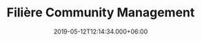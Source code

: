 ---
type: filiere
layout: filiere
title: Filière Community Management
date: 2019-05-12T12:14:34.000+06:00
description: " Le codage, l'intégration et la création de plateforme est votre passion
  ? Alors la spécialité développement est fait pour vous ! À la clé en fin d'année
  ? Votre titre RNCP de niveau 6 équivalant au BAC+3 et un statut de chef de projet
  digital. Rythme alterné: 1 semaine en formation et 3 semaines en professionnalisation
  (en entreprise (pour les alternants) ou en projet pour les étudiants en formation
  initiale.<br/> Nombre d'heures de formation: 455H en face-à-face et 180H d'apprentissage
  individualisé en FOAD"
banner:
  logo: "/uploads/logo-dev.png"
  title: Filière <span class="font-weight-medium">Développement web et applicatif</span>
  image: "/uploads/web-dev.jpg"
  description: "<p>Ce cursus prépare au métier de développeur web et applicatif capable
    de créer, coder et tester des sites Internet et des applications web. La transformation
    digitale des économies fait du développement web une compétences essentielle des
    entreprises de toutes tailles et de tous secteurs. On trouve ainsi des développeurs
    web dans les start-ups du numérique, les ESN (entreprises de services numériques),
    les collectivités territoriales, les associations, les agences web, les PME et
    les grandes sociétés. Devenez concepteur développeur d'application.</p>"
  color: color-yellow
  buttons:
  - arrow: left
    label: Web marketing
    color: color-orange
    justify: text-right
    href: "/cursus/bachelor-marketing-digital"
  - arrow: right
    label: Communication graphique
    color: color-blue
    justify: text-left
    href: "/cursus/bachelor-communication-visuelle/"
about:
  enable: true
  url: https://www.youtube.com/embed/Gs_IBLIYvAs
  description: Maxence Machu, intervenant à la Normandie Web School, vous explique
    la filière Développement Web et applicatif.
  href: https://www.youtube.com/embed/Gs_IBLIYvAs
  image: "/uploads/nws_youtube_web_dev.png"
skills:
  enable: true
  title: Les Compétences
  subtitle: 'Quelques compétences humaines et non techniques sont requises. '
  item:
  - icon: "/uploads/creativity.svg"
    title: Créatif
    description: 'Amené à souvent créer du contenu ou des supports de communication,
      la créativité sera la clé pour vous démarquer et réussir à répondre aux attentes
      du client. '
  - icon: "/uploads/search.svg"
    title: Curieux
    description: 'Le monde extérieur est toujours en pleine évolution. Il faut donc
      se mettre régulièrement à jour quant à l''actualité générale ou numérique. Une
      force pour évoluer. Mais il faut également être ouvert à tous les cours proposés
      qui ne pourront que vous être bénéfique. '
  - icon: "/uploads/search.svg"
    title: Imaginatif
    description: Trouver des idées innovantes, encore jamais vues ou toutes récentes
      en exploitant votre imaginaire et vos envies.
  - icon: "/uploads/search.svg"
    title: Ouvert d'esprit
    description: 'Être à l''écoute, prendre en compte les avis de chacun, accepter
      positivement les remarques et critiques pour développer ses compétences et son
      sens du relationnel. '
  - icon: "/uploads/search.svg"
    title: Sachant travailler en équipe
    description: 'Lors de votre cursus et dans le monde du travail, le travail d''équipe
      est essentiel. Celui-ci sert à s''organiser, échanger, s''écouter et exploiter
      les forces de chacun. C''est une qualité indispensable. '
years:
  enable: true
  item:
  - button: 1er année
    title: Le programme en cursus initial
    active: active
    subtitle: De nombreux cours riches et variés y sont enseignés. Développez vos
      compétences en design, marketing, développement et community management.
    etape:
    - title: Création graphique
      content: "- Eco-conception graphique <br/> - Tendances graphiques & veille <br/>
        - Formes, couleurs et polices <br/>- Identité visuelle & charte graphique
        <br/>- Illustrations vectorielles et bitmap <br/> - Prise de vue et retouches
        photo <br/>- Réalisation Print <br/> - Infographies <br/> - Outils graphiques
        professionnels: Illustrator, inDesign, Lightroom, Photoshop, XD"
    - title: Vidéo et animation
      content: "- Ecoconception vidéo\n<br/> - Scénarisation\n<br/> - Prise de vue
        en studio et en extérieur\n<br/> - Montage vidéo\n<br/> - Motion Design \n<br/>
        - Outils vidéo professionnels : Adobe Premiere, After Effects"
    - title: Création de sites web
      content: "- Eco-conception web <br/> - Sites mobiles et desktop <br/> - Conception
        d’interfaces <br/> - Grilles de mise en page <br/> - Systèmes de design et
        composants web <br/> - Langages du web  HTML / CSS / JavaScript <br/> - Accessibilité
        et ergonomie <br/> - Rédaction de contenus <br/> - Référencement naturel (SEO)
        <br/> - Publication "
    - title: Communication et e-commerce
      content: "- Fondamentaux du marketing digital <br/> - Réseaux sociaux professionnels
        <br/> - Réseaux sociaux graphiques et vidéo <br/> - Rédaction et envoi e-mailing
        & newsletter <br/> - Intégration de contenus (CMS) <br/> - Sites e-commerce
        <br/> - Audit lexical, search console et analytics <br/> - Analyse d'éco performance
        <br/> - Systèmes professionnels de diffusion Wordpress, Woocommerce, Sendinblue
        <br/>"
  - button: 2e année
    title: Programme de la deuxième année développement web et applicatif
    subtitle: 'Suivez ce programme intensif pour devenir un spécialiste du développement
      web et applicatif. '
    etape:
    - title: Algorithmique et résolutions de problèmes
      content: "- Architecture informatique <br/> - Structures de données <br/> -
        Recherche, tri, récursivité <br/> - Temps d’exécution et complexité"
    - title: Programmation PHP et base de données
      content: "- Environnement de développement <br/> - Programmation PHP, POO <br/>
        - Tests Unitaires et intégration continue <br/> - Modèle relationnel, SGBD,
        requêtes SQL"
    - title: Interfaces interactives
      content: "- Environnement de développement Node.js <br/> - Écoconception, ergonomie,
        accessibilité <br/> - Tests Unitaires et d’intégration <br/> - JavaScript
        pour le web <br/> - Animation CSS et JavaScript <br/> - Webtools"
    - title: Applications mobiles
      content: "- Stratégie mobile <br/> - Progressive Web Apps <br/> - Frameworks
        de développement (Flutter, React Native) <br/> - Applications géolocalisées"
    - title: Applications web
      content: "- Design de composants <br/> - Frameworks Front (React, Vue) <br/>
        - JamStack et CMS headless <br/> - Backend as a Service <br/> - Analyse de
        performances"
    - title: Web services
      content: "- Architecture Backend, SQL, NoSQL <br/> - Principes SOLID et MVC
        <br/> - Sécurité en profondeur <br/> - Design d’API <br/> - Conteneurisation
        et CI/CD <br/> - Frameworks PHP"
    - title: E-learning et certifications
      content: "- Culture et outils numériques <br/> - Anglais"
    active: ''
  - button: 3e année
    title: Programme troisième année Concepteur développeur d'application
    subtitle: 'Apprenez et pratiquez toutes les techniques du développement pour devenir
      un pro du numérique. Voici les compétences et connaissances qui vous seront
      enseignées afin d''obtenir le statut de concepteur développeur d''application. '
    etape:
    - title: Entrepreneuriat et innovation
      content: "- Étude de marché / Benchmark <br/> - Cibles / Objectifs / Positionnement
        \ <br/> - Stratégie digitale  <br/> - Veille <br/> - Écoresponsabilité / Modèle
        économique web <br/> - Pitch projet"
    - title: Domain Driven Design
      content: "- Entretien / rédaction brief client <br/> - Acteurs du projet et
        personas <br/> - Vocabulaire universel / Modèle de domaine <br/> - Modélisation
        fonctionnelle en UML <br/> - Coûts de conception, mise en place et suivi <br/>
        - Proposition technique et commerciale"
    - title: Behaviour Driven Development en ASP.NET
      content: "- SCRUM / Extreme Programming <br/> - PHP/Symfony à C#/ASP.NET <br/>
        - Behaviour-Driver Development <br/> - UNITY"
    - title: Gestion des Risques
      content: "- Facteurs risques / Cadre juridique <br/> - Incidents de sécurité
        <br/> - Modèles d’architecture <br/> - Défense en profondeur <br/> - Refactoring
        et tests"
    - title: Projet certifiant
      content: "- Cahier des charges / Dossier de production <br/> - Gestion de projet
        <br/> - Réalisation d’un projet en mode agence <br/> - Reporting / Communication
        orale et écrite <br/> - Responsabilité sociétale"
    - title: E-learning et certification
      content: "- Culture et outils numériques <br/> - Compétences numériques et code
        <br/> - Anglais technique <br/> - CNIL et RGPD"
    active: ''
profession:
  enable: true
  title: Les débouchés métiers
  subtitle: Proposez des projets, organisez les dans leur globalité ou accompagnez
    les équipes chargées de la production à travers un développement informatique
    complet de la conception au recettage.
  item:
  - title: Développeur web
    description: 'Réalisez des logiciels, des sites Internet ou des applications à
      l''aide du langage de programmation. '
  - title: Développeur application mobile
    description: Un développeur d’applications mobiles développe des applications
      pour des terminaux mobiles. Il peut également avoir la mission d’optimiser des
      applications déjà créées ou d’adapter des sites Web au support mobile.
  - title: Développeur Full Stack
    description: Le développeur full stack est un codeur capable de réaliser la programmation
      d’un site ou d'une application web à la fois en frontend et backend. Il dispose
      ainsi de compétences variées lui permettant de travailler sur chaque étape d'un
      projet de création allant du développement à la production
  - title: Intégrateur
    description: L’intégrateur web intègre les pages d’un site Internet en « traduisant
      » les projets de l’équipe graphique en langage informatique dans le respect
      des normes et standards en vigueur.
  - title: Chef de projet technique
    description: Le chef de projet technique web analyse techniquement les besoins,
      organise, planifie et met en œuvre le développement informatique des services
      ou produits sur Internet et/ou web mobile. Il doit garantir la qualité technique
      des applications et veiller au respect des charges et des délais qui ont été
      impartis.
  - title: Chef de projet digital web
    description: Chef de projet digital consiste à coordonner les opérations liées
      aux marketing digital et au webmarketing. Il peut, dans ce sens, participer
      à la transformation digitale de son entreprise.
testimonials:
  enable: true
  filter:
  - dev
---